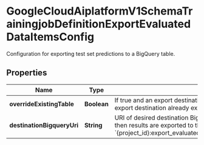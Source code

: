 

# GoogleCloudAiplatformV1SchemaTrainingjobDefinitionExportEvaluatedDataItemsConfig

Configuration for exporting test set predictions to a BigQuery table.

## Properties

| Name | Type | Description | Notes |
|------------ | ------------- | ------------- | -------------|
|**overrideExistingTable** | **Boolean** | If true and an export destination is specified, then the contents of the destination are overwritten. Otherwise, if the export destination already exists, then the export operation fails. |  [optional] |
|**destinationBigqueryUri** | **String** | URI of desired destination BigQuery table. Expected format: &#x60;bq://{project_id}:{dataset_id}:{table}&#x60; If not specified, then results are exported to the following auto-created BigQuery table: &#x60;{project_id}:export_evaluated_examples_{model_name}_{yyyy_MM_dd&#39;T&#39;HH_mm_ss_SSS&#39;Z&#39;}.evaluated_examples&#x60; |  [optional] |



